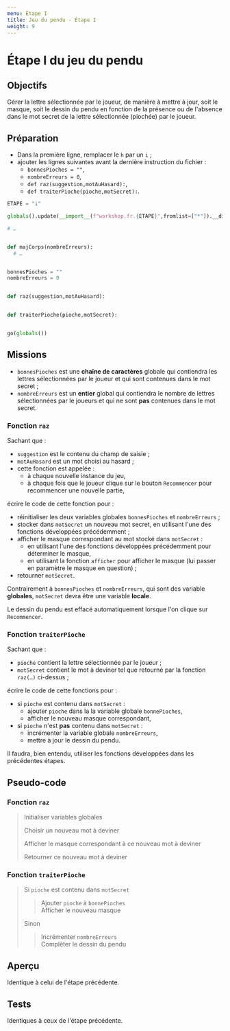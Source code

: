 ```yaml
---
menu: Étape I 
title: Jeu du pendu - Étape I
weight: 9
---
```


# Étape I du jeu du pendu

## Objectifs

Gérer la lettre sélectionnée par le joueur, de manière à mettre à jour, soit le masque, soit le dessin du pendu en fonction de la présence ou de l'absence dans le mot secret de la lettre sélectionnée (piochée) par le joueur.

## Préparation

- Dans la première ligne, remplacer le `h` par un `i` ;
- ajouter les lignes suivantes avant la dernière instruction du fichier :
  - `bonnesPioches = ""`,
  - `nombreErreurs = 0`,
  - `def raz(suggestion,motAuHasard):`,
  - `def traiterPioche(pioche,motSecret):`.

```python
ETAPE = "i"

globals().update(__import__(f"workshop.fr.{ETAPE}",fromlist=["*"]).__dict__)

# …


def majCorps(nombreErreurs):    
  # …


bonnesPioches = ""
nombreErreurs = 0


def raz(suggestion,motAuHasard):


def traiterPioche(pioche,motSecret):


go(globals())
```

## Missions

- `bonnesPioches` est une **chaîne de caractères** globale qui contiendra les lettres sélectionnées par le joueur et qui sont contenues dans le mot secret ;
- `nombreErreurs` est un **entier** global qui contiendra le nombre de lettres sélectionnées par le joueurs et qui ne sont **pas** contenues dans le mot secret.

### Fonction `raz`

Sachant que :

- `suggestion` est le contenu du champ de saisie ;
- `motAuHasard` est un mot choisi au hasard ;
- cette fonction est appelée :
  - à chaque nouvelle instance du jeu,
  - à chaque fois que le joueur clique sur le bouton `Recommencer` pour recommencer une nouvelle partie,

écrire le code de cette fonction pour :

- réinitialiser les deux variables globales `bonnesPioches` et `nombreErreurs` ;
- stocker dans `motSecret` un nouveau mot secret, en utilisant l'une des fonctions développées précédemment ;
- afficher le masque correspondant au mot stocké dans `motSecret` :
  - en utilisant l'une des fonctions développées précédemment pour déterminer le masque,
  - en utilisant la fonction `afficher` pour afficher le masque (lui passer en paramètre le masque en question) ;
- retourner `motSecret`.

Contrairement à `bonnesPioches` et `nombreErreurs`, qui sont des variable **globales**, `motSecret` devra être une variable **locale**.

Le dessin du pendu est effacé automatiquement lorsque l'on clique sur `Recommencer`.

### Fonction `traiterPioche`

Sachant que :

- `pioche` contient la lettre sélectionnée par le joueur ;
- `motSecret` contient le mot à deviner tel que retourné par la fonction `raz(…)` ci-dessus ;

écrire le code de cette fonctions pour :

- si `pioche` est contenu dans `motSecret` :
  - ajouter `pioche` dans la la variable globale `bonnePioches`,
  - afficher le nouveau masque correspondant,
- si `pioche` n'est **pas** contenu dans `motSecret` :
  - incrémenter la variable globale `nombreErreurs`,
  - mettre à jour le dessin du pendu.

Il faudra, bien entendu, utiliser les fonctions développées dans les précédentes étapes.

## Pseudo-code

### Fonction `raz`

> Initialiser variables globales
> 
> Choisir un nouveau mot à deviner
> 
> Afficher le masque correspondant à ce nouveau mot à deviner
> 
> Retourner ce nouveau mot à deviner

### Fonction `traiterPioche`

> Si `pioche` est contenu dans `motSecret`  
> > Ajouter `pioche` à `bonnePioches`  
> > Afficher le nouveau masque 
>  
> Sinon  
> > Incrémenter `nombreErreurs`  
> > Complèter le dessin du pendu

## Aperçu

Identique à celui de l'étape précédente.

## Tests

Identiques à ceux de l'étape précédente.